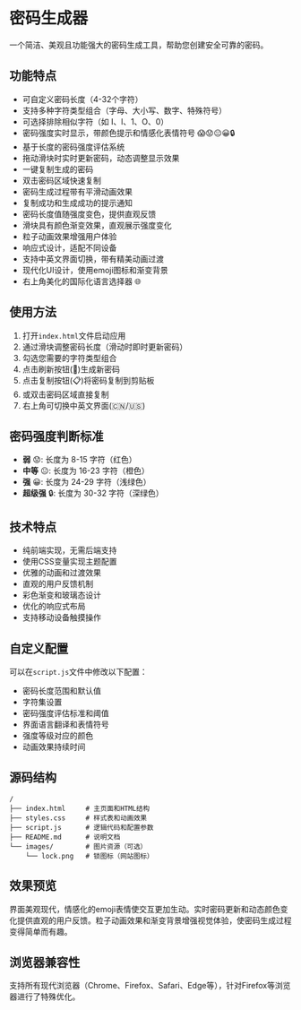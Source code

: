 # 密码生成器

一个简洁、美观且功能强大的密码生成工具，帮助您创建安全可靠的密码。

## 功能特点

- 可自定义密码长度（4-32个字符）
- 支持多种字符类型组合（字母、大小写、数字、特殊符号）
- 可选择排除相似字符（如 I、l、1、O、0）
- 密码强度实时显示，带颜色提示和情感化表情符号 😱😟😐😀🔒
- 基于长度的密码强度评估系统
- 拖动滑块时实时更新密码，动态调整显示效果
- 一键复制生成的密码
- 双击密码区域快速复制
- 密码生成过程带有平滑动画效果
- 复制成功和生成成功的提示通知
- 密码长度值随强度变色，提供直观反馈
- 滑块具有颜色渐变效果，直观展示强度变化
- 粒子动画效果增强用户体验
- 响应式设计，适配不同设备
- 支持中英文界面切换，带有精美动画过渡
- 现代化UI设计，使用emoji图标和渐变背景
- 右上角美化的国际化语言选择器 🌐

## 使用方法

1. 打开`index.html`文件启动应用
2. 通过滑块调整密码长度（滑动时即时更新密码）
3. 勾选您需要的字符类型组合
4. 点击刷新按钮(🔄)生成新密码
5. 点击复制按钮(📋)将密码复制到剪贴板
6. 或双击密码区域直接复制
7. 右上角可切换中英文界面(🇨🇳/🇺🇸)

## 密码强度判断标准

* **弱** 😟: 长度为 8-15 字符（红色）
* **中等** 😐: 长度为 16-23 字符（橙色）
* **强** 😀: 长度为 24-29 字符（浅绿色）
* **超级强** 🔒: 长度为 30-32 字符（深绿色）

## 技术特点

- 纯前端实现，无需后端支持
- 使用CSS变量实现主题配置
- 优雅的动画和过渡效果
- 直观的用户反馈机制
- 彩色渐变和玻璃态设计
- 优化的响应式布局
- 支持移动设备触摸操作

## 自定义配置

可以在`script.js`文件中修改以下配置：

- 密码长度范围和默认值
- 字符集设置
- 密码强度评估标准和阈值
- 界面语言翻译和表情符号
- 强度等级对应的颜色
- 动画效果持续时间

## 源码结构

```
/
├── index.html     # 主页面和HTML结构
├── styles.css     # 样式表和动画效果
├── script.js      # 逻辑代码和配置参数
├── README.md      # 说明文档
└── images/        # 图片资源（可选）
    └── lock.png   # 锁图标（网站图标）
```

## 效果预览

界面美观现代，情感化的emoji表情使交互更加生动。实时密码更新和动态颜色变化提供直观的用户反馈。粒子动画效果和渐变背景增强视觉体验，使密码生成过程变得简单而有趣。

## 浏览器兼容性

支持所有现代浏览器（Chrome、Firefox、Safari、Edge等），针对Firefox等浏览器进行了特殊优化。 